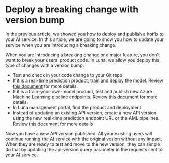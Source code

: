 # Deploy a breaking change with version bump

In the previous article, we showed you how to deploy and publish a hotfix to your AI service. In this article, we are going to show you how to update your service when you are introducing a breaking change.

When you are introducing a breaking change or a major feature, you don't want to break your users' product code. In Luna, we allow you deploy this type of changes with a version bump:

- Test and check in your code change to your Git repo
- If it is a real-time prediction product, train and deploy the model. Review [this document](./deploy-pre-trained-model.md) for more details.
- If it is a train-your-own-model product, test and publish new Azure Machine Learning pipeline endpoints. Review [this document](./test-and-publish-aml-pipelines.md) for more details.
- In Luna management portal, find the product and deployment
- Instead of updating an existing API version, create a new API version using the new real-time prediction endpoint URL or the AML pipelines. Review [this document](./publish-ai-service.md) for more details

Now you have a new API version published. All your existing users will continue running the AI service with the original vesion without any impact. When they are ready to test and move to the new version, they can simple do that by updating the api-version query parameter in the requests sent to your AI service.
